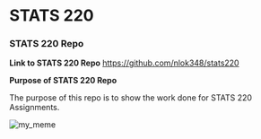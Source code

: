 # STATS 220

### STATS 220 Repo
**Link to STATS 220 Repo**
https://github.com/nlok348/stats220

**Purpose of STATS 220 Repo**

The purpose of this repo is to show the work done for STATS 220 Assignments. 

![my_meme](https://user-images.githubusercontent.com/101226761/159196837-b6f43b63-ff47-48bf-8af0-8c31e2d73279.png)
